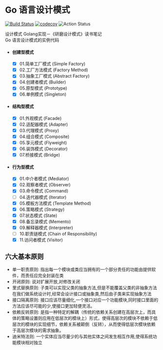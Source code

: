 # Go 语言设计模式

[![Build Status](https://travis-ci.org/thinkgos/golang-design-pattern.svg?branch=master)](https://travis-ci.org/thinkgos/golang-design-pattern)
[![codecov](https://codecov.io/gh/thinkgos/golang-design-pattern/branch/master/graph/badge.svg)](https://codecov.io/gh/thinkgos/golang-design-pattern)
![Action Status](https://github.com/thinkgos/golang-design-pattern/workflows/Go/badge.svg)

设计模式 Golang实现－《研磨设计模式》读书笔记  
Go 语言设计模式的实例代码

- #### 创建型模式
  - [x] 01.简单工厂模式 (Simple Factory)
  - [x] 02.工厂方法模式 (Factory Method)
  - [x] 03.抽象工厂模式 (Abstract Factory)
  - [x] 04.创建者模式 (Builder)
  - [x] 05.原型模式 (Prototype)
  - [x] 06.单例模式 (Singleton)

- #### 结构型模式

  - [x] 01.外观模式 (Facade)
  - [x] 02.适配器模式 (Adapter)
  - [x] 03.代理模式 (Proxy)
  - [x] 04.组合模式 (Composite)
  - [x] 05.享元模式 (Flyweight)
  - [x] 06.装饰模式 (Decorator)
  - [x] 07.桥接模式 (Bridge)

- #### 行为型模式

  - [x] 01.中介者模式 (Mediator)
  - [x] 02.观察者模式 (Observer)
  - [x] 03.命令模式 (Command)
  - [ ] 04.迭代器模式 (Iterator)
  - [x] 05.模板方法模式 (Template Method)
  - [x] 06.策略模式 (Strategy)
  - [x] 07.状态模式 (State)
  - [x] 08.备忘录模式 (Memento)
  - [x] 09.解释器模式 (Interpreter)
  - [ ] 10.职责链模式 (Chain of Responsibility)
  - [x] 11.访问者模式 (Visitor)

## 六大基本原则
   
   - 单一职责原则: 指出每一个模块或类应当拥有的一个部分责任的功能由提供软件，而责任应完全封装在类
   - 开闭原则: 说对扩展开放,对修改关闭
   - 里式替换原则: 子类可以实现父类的抽象方法,但是不能覆盖父类的非抽象方法在我们做系统设计时,经常会设计接口或抽象类,然后由子类来实现抽象方法
   - 接口隔离原则: 接口应该尽量细化,一个接口对应一个功能模块,同时接口里面的方法应该尽可能的少,使接口更加轻便灵活。
   - 依赖反转原则: 是指一种特定的解耦（传统的依赖关系创建在高层次上，而具体的策略设置则应用在低层次的模块上）形式，使得高层次的模块不依赖于低层次的模块的实现细节，依赖关系被颠倒（反转），从而使得低层次模块依赖于高层次模块的需求抽象。
   - 迪米特法则: 一个实体应当尽量少的与其他实体之间发生相互作用,使得系统功能模块相对独立
